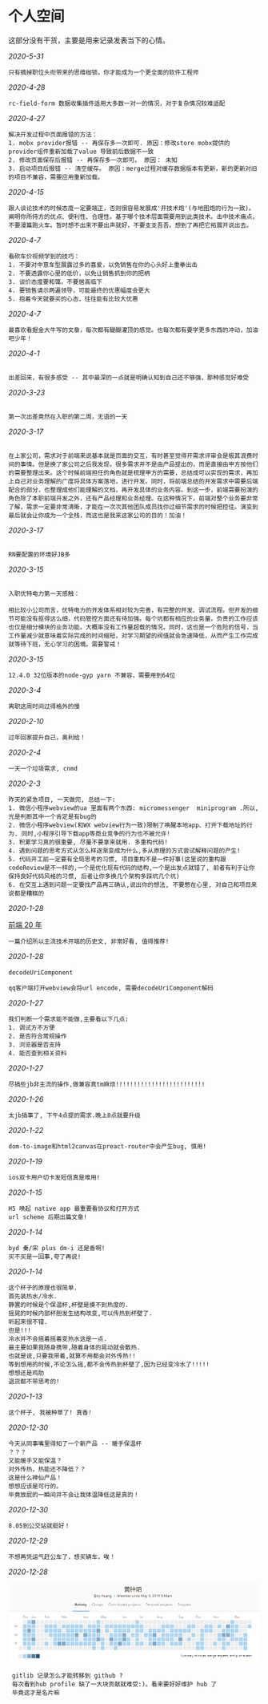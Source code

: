 # 个人空间

这部分没有干货，主要是用来记录发表当下的心情。

_2020-5-31_

```
只有摘掉职位头衔带来的思维枷锁，你才能成为一个更全面的软件工程师

```
_2020-4-28_

```
rc-field-form 数据收集插件适用大多数一对一的情况，对于复杂情况较难适配
```

_2020-4-27_

```
解决开发过程中页面报错的方法：
1. mobx provider报错 -- 再保存多一次即可. 原因：修改store mobx提供的 provider组件重新加载了value 导致前后数据不一致
2. 修改页面保存后报错 -- 再保存多一次即可。 原因： 未知
3. 启动项目后报错 -- 清空缓存。 原因：merge过程对缓存数据版本有更新，新的更新对旧的项目不兼容，需要应用重新加载。
```

_2020-4-15_

```
跟人谈论技术的时候态度一定要端正，否则很容易发展成'开技术炮'(与地图炮的行为一致)。阐明你所持方的优点、便利性、合理性。基于哪个技术层面需要用到此类技术。击中技术痛点，不要漫篇跑火车。暂时想不出来不要出声就好，不要支支吾吾。想到了再把它拓展开说出去。
```

_2020-4-7_

```
看砍车价视频学到的技巧：
1. 不要对中意车型展露过多的喜爱，以免销售在你的心头好上重拳出击
2. 不要透露你心里的低价，以免让销售抓到你的把柄
3. 谈价态度要和蔼，不要居高临下
4. 要销售请示两遍领导，可能最终的优惠幅度会更大
5. 抱着今天就要买的心态，往往能有比较大优惠

```

_2020-4-7_

```
最喜欢看掘金大牛写的文章，每次都有醍醐灌顶的感觉。也每次都有要学更多东西的冲动，加油吧少年！

```

_2020-4-1_

```

出差回来，有很多感受 -- 其中最深的一点就是明确认知到自己还不够强，那种感觉好难受

```

_2020-3-23_

```

第一次出差竟然在入职的第二周，无语的一天

```

_2020-3-17_

```

在上家公司，需求对于前端来说基本就是页面的交互，有时甚至觉得开需求评审会是极其浪费时间的事情。但是换了家公司之后我发现，很多需求并不是由产品提出的，而是直接由甲方按他们的需要整理出来。这个时候前端担任的角色就是梳理甲方的需要，总结成可以实现的需求，再加上自己对业务理解的广度将具体方案落地，进行开发。同时，将前端总结的开发需求中需要后端配合的部分，也整理成他们能理解的文档，再开发具体的业务内容。到这一步，前端需要扮演的角色除了本职前端开发之外，还有产品经理和业务经理。在这种情况下，前端对整个业务要非常了解，需求一定要非常清晰，才能在一次次其他团队成员找你过细节需求的时候把控住。演变到最后就会让你成为一个全栈，而这也是我来这家公司的目的！加油！

```

_2020-3-17_

```

RN要配置的环境好JB多

```

_2020-3-15_

```

入职优特电力第一天感触：

相比较小公司而言，优特电力的开发体系相对较为完善，有完整的开发、调试流程。但开发的细节可能没有抠得这么细，代码管控方面还有待加强。每个坑都有相应的业务量，负责的工作应该也仅是细分模块的业务功能。大概率没有工作量超载的情况。同时，这也是一个危险的信号，当工作量减少就意味着实际完成的时间缩短，对学习期望的阀值就会急速降低，从而产生工作完成就等待下班，无心学习的困境。需要警戒！

```

_2020-3-15_

```
12.4.0 32位版本的node-gyp yarn 不兼容，需要用到64位
```

_2020-3-4_

```
离职这周时间过得格外的慢
```

_2020-2-10_

```
过年回家提升自己，奥利给！
```

_2020-2-4_

```
一天一个垃圾需求, cnmd
```

_2020-2-3_

```
昨天的紧急项目, 一天做完, 总结一下:
1. 微信小程序webview的ua 里面有两个东西: micromessenger  miniprogram .所以,光是判断其中一个肯定是有bug的
2. 微信小程序webview(和WX webview行为一致)限制了唤醒本地app、打开下载地址的行为. 同时,小程序引导下载app等商业竞争的行为也不被允许!
3. 积累学习真的很重要, 尽量不要拿来就用. 多重构代码!
4. 遇到问题的思考方式从怎么样逐渐变成为什么,多从原理的方式尝试解释问题的产生!
5. 代码开工前一定要有全局思考的习惯, 项目重构不是一件好事(这里说的重构跟codeReview是不一样的,一个是优化现有代码的结构,一个是出发点就错了, 前者有利于让你保持良好代码风格的习惯, 后者让你多换几个架构多踩坑几个坑)
6. 在交互上遇到问题一定要找产品再三确认,说出你的想法, 不要憋在心里, 对自己和项目来说都是糟糕的
```

_2020-1-28_

[前端 20 年](https://zhuanlan.zhihu.com/p/68030183)

```
一篇介绍所以主流技术开端的历史文, 非常好看, 值得推荐!
```

_2020-1-28_

`decodeUriComponent`

```
qq客户端打开webview会将url encode, 需要decodeUriComponent解码
```

_2020-1-27_

```
我们判断一个需求能不能做,主要看以下几点:
1. 调试方不方便
2. 是否符合常规操作
3. 浏览器是否支持
4. 能否查到相关资料
```

_2020-1-27_

```
尽搞些jb非主流的操作,做兼容真tm麻烦!!!!!!!!!!!!!!!!!!!!!!!!!
```

_2020-1-26_

```
太jb搞事了, 下午4点提的需求.晚上8点就要升级
```

_2020-1-22_

```
dom-to-image和html2canvas在preact-router中会产生bug, 慎用!
```

_2020-1-19_

```
ios双卡用户切卡发短信真是难用!
```

_2020-1-15_

```
H5 唤起 native app 最重要看协议和打开方式
url scheme 后期出篇文章!
```

_2020-1-14_

```
byd 秦/宋 plus dm-i 还是香啊!
买不买是一回事,夸了再说!
```

_2020-1-14_

```
这个杯子的原理也很简单.
首先装热水/冷水.
静置的时候是个保温杯,杯壁是摸不到热度的.
摇晃的时候内部杯胆发生结构改变,可以传热到杯壁了.
听起来很不错.
但是!!!
冷水并不会摇着摇着变热水这是一点.
最主要如果我随身携带,随着身体的晃动就会散热.
也就是说,只要我带着,就算不用都会对外传热!!
等到想用的时候,不论怎么摇,都不会传热到杯壁了,因为已经变冷水了!!!!!
想想还是鸡肋
退货都不带思考的!
```

_2020-1-13_

```
这个杯子, 我被种草了! 真香!
```

_2020-12-30_

```
今天从同事嘴里得知了一个新产品 -- 暖手保温杯
？？？
又能暖手又能保温？
对外传热，热能还不降低？？
这是什么神仙产品！
想想应该是可行的。
毕竟放屁的一瞬间并不会让我体温降低这是真的！
```

_2020-12-30_

```
8.05到公交站就挺好！
```

_2020-12-29_

```
不想再凭运气赶公车了，想买辆车，唉！
```

_2020-12-28_

![gitlab提交记录](./image/gitcommit.jpg)

```
 gitlib 记录怎么才能转移到 github ?
 每次看到hub profile 缺了一大块贡献就难受:)。看来要好好维护 hub 了
 毕竟这才是名片嘛
```
